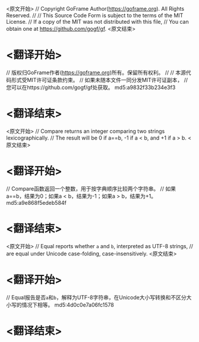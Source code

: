 
<原文开始>
// Copyright GoFrame Author(https://goframe.org). All Rights Reserved.
//
// This Source Code Form is subject to the terms of the MIT License.
// If a copy of the MIT was not distributed with this file,
// You can obtain one at https://github.com/gogf/gf.
<原文结束>

# <翻译开始>
// 版权归GoFrame作者(https://goframe.org)所有。保留所有权利。
//
// 本源代码形式受MIT许可证条款约束。
// 如果未随本文件一同分发MIT许可证副本，
// 您可以在https://github.com/gogf/gf处获取。 md5:a9832f33b234e3f3
# <翻译结束>


<原文开始>
// Compare returns an integer comparing two strings lexicographically.
// The result will be 0 if a==b, -1 if a < b, and +1 if a > b.
<原文结束>

# <翻译开始>
// Compare函数返回一个整数，用于按字典顺序比较两个字符串。
// 如果a==b，结果为0；如果a < b，结果为-1；如果a > b，结果为+1。 md5:a9e868f5edeb584f
# <翻译结束>


<原文开始>
// Equal reports whether `a` and `b`, interpreted as UTF-8 strings,
// are equal under Unicode case-folding, case-insensitively.
<原文结束>

# <翻译开始>
// Equal报告是否`a`和`b`，解释为UTF-8字符串，在Unicode大小写转换和不区分大小写的情况下相等。 md5:4d0c0e7a06fc1578
# <翻译结束>

